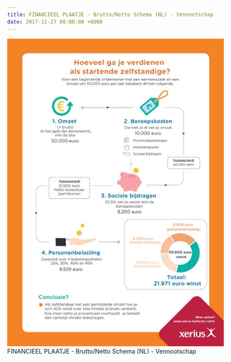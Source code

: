 ```yaml
---
title: FINANCIEEL PLAATJE - Brutto/Netto Schema (NL) - Vennootschap
date: 2017-12-27 00:00:00 +0000
---
```

![](/uploads/2018/02/02/wat-hou-ik-eraan-over.jpg)  
FINANCIEEL PLAATJE - Brutto/Netto Schema (NL) - Vennootschap